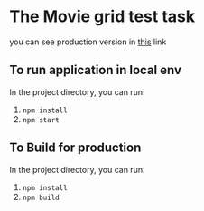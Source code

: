 # The Movie grid test task
you can see production version in [this](https://quiet-sunshine-e3752e.netlify.app/) link

## To run application in local env
In the project directory, you can run:
1. `npm install`
2. `npm start`

## To Build for production

In the project directory, you can run:

1. `npm install`
2. `npm build`

